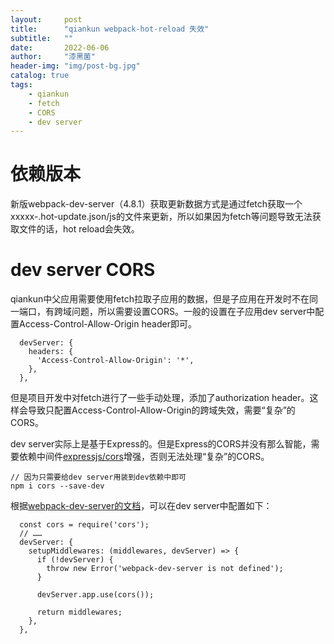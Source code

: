 ```yaml
---
layout:     post
title:      "qiankun webpack-hot-reload 失效"
subtitle:   ""
date:       2022-06-06
author:     "漆黑菌"
header-img: "img/post-bg.jpg"
catalog: true
tags:
    - qiankun
    - fetch
    - CORS
    - dev server
---
```


# 依赖版本
新版webpack-dev-server（4.8.1）获取更新数据方式是通过fetch获取一个xxxxx-.hot-update.json/js的文件来更新，所以如果因为fetch等问题导致无法获取文件的话，hot reload会失效。

# dev server CORS
qiankun中父应用需要使用fetch拉取子应用的数据，但是子应用在开发时不在同一端口，有跨域问题，所以需要设置CORS。一般的设置在子应用dev server中配置Access-Control-Allow-Origin header即可。
```
  devServer: {
    headers: {
      'Access-Control-Allow-Origin': '*',
    },
  },
```
但是项目开发中对fetch进行了一些手动处理，添加了authorization header。这样会导致只配置Access-Control-Allow-Origin的跨域失效，需要“复杂”的CORS。

dev server实际上是基于Express的。但是Express的CORS并没有那么智能，需要依赖中间件[expressjs/cors]('https://github.com/expressjs/cors')增强，否则无法处理“复杂”的CORS。
```
// 因为只需要给dev server用装到dev依赖中即可
npm i cors --save-dev 
```
根据[webpack-dev-server的文档](https://webpack.js.org/configuration/dev-server/#devserversetupmiddlewares)，可以在dev server中配置如下：
```
  const cors = require('cors');
  // ……
  devServer: {
    setupMiddlewares: (middlewares, devServer) => {
      if (!devServer) {
        throw new Error('webpack-dev-server is not defined');
      }

      devServer.app.use(cors());

      return middlewares;
    },
  },
```
